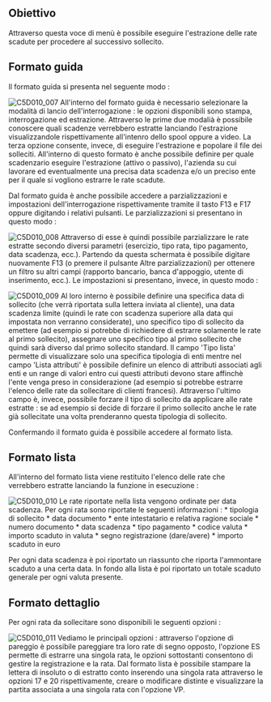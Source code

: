 ## Obiettivo
Attraverso questa voce di menù è possibile eseguire l'estrazione delle rate scadute per procedere al successivo sollecito.

## Formato guida
Il formato guida si presenta nel seguente modo : 

![C5D010_007](http://localhost:3000/immagini/MBDOC_OGG-P_C5NARRL/C5D010_007.png)
All'interno del formato guida è necessario selezionare la modalità di lancio dell'interrogazione :  le opzioni disponibili sono stampa, interrogazione ed estrazione. Attraverso le prime due modalià è possibile conoscere quali scadenze verrebbero estratte lanciando l'estrazione visualizzandole rispettivamente all'intenro dello spool oppure a video. La terza opzione consente, invece, di eseguire l'estrazione e popolare il file dei solleciti.
All'interno di questo formato è anche possibile definire per quale scadenzario eseguire l'estrazione (attivo o passivo), l'azienda su cui lavorare ed eventualmente una precisa data scadenza e/o un preciso ente per il quale si vogliono estrarre le rate scadute.

Dal formato guida è anche possibile accedere a parzializzazioni e impostazioni dell'interrogazione rispettivamente tramite il tasto F13 e F17 oppure digitando i relativi pulsanti.
Le parzializzazioni si presentano in questo modo : 

![C5D010_008](http://localhost:3000/immagini/MBDOC_OGG-P_C5NARRL/C5D010_008.png)
Attraverso di esse è quindi possibile parzializzare le rate estratte secondo diversi parametri (esercizio, tipo rata, tipo pagamento, data scadenza, ecc.). Partendo da questa schermata è possibile digitare nuovamente F13 (o premere il pulsante Altre parzializzazioni) per ottenere un filtro su altri campi (rapporto bancario, banca d'appoggio, utente di inserimento, ecc.).
Le impostazioni si presentano, invece, in questo modo : 

![C5D010_009](http://localhost:3000/immagini/MBDOC_OGG-P_C5NARRL/C5D010_009.png)
Al loro interno è possibile definire una specifica data di sollecito (che verrà riportata sulla lettera inviata al cliente), una data scadenza limite (quindi le rate con scadenza superiore alla data qui impostata non verranno considerate), uno specifico tipo di sollecito da emettere (ad esempio si potrebbe di richiedere di estrarre solamente le rate al primo sollecito), assegnare uno specifico tipo al primo sollecito che quindi sarà diverso dal primo sollecito standard. Il campo 'Tipo lista' permette di visualizzare solo una specifica tipologia di enti mentre nel campo 'Lista attributi' è possibile definire un elenco di attributi associati agli enti e un range di valori entro cui questi attributi devono stare affinchè l'ente venga preso in considerazione (ad esempio si potrebbe estrarre l'elenco delle rate da sollecitare di clienti francesi). Attraverso l'ultimo campo è, invece, possibile forzare il tipo di sollecito da applicare alle rate estratte :  se ad esempio si decide di forzare il primo sollecito anche le rate già sollecitate una volta prenderanno questa tipologia di sollecito.

Confermando il formato guida è possibile accedere al formato lista.

## Formato lista
All'interno del formato lista viene restituito l'elenco delle rate che verrebbero estratte lanciando la funzione in esecuzione : 

![C5D010_010](http://localhost:3000/immagini/MBDOC_OGG-P_C5NARRL/C5D010_010.png)
Le rate riportate nella lista vengono ordinate per data scadenza. Per ogni rata sono riportate le seguenti informazioni : 
 \* tipologia di sollecito
 \* data documento
 \* ente intestatario e relativa ragione sociale
 \* numero documento
 \* data scadenza
 \* tipo pagamento
 \* codice valuta
 \* importo scaduto in valuta
 \* segno registrazione (dare/avere)
 \* importo scaduto in euro

Per ogni data scadenza è poi riportato un riassunto che riporta l'ammontare scaduto a una certa data.
In fondo alla lista è poi riportato un totale scaduto generale per ogni valuta presente.


## Formato dettaglio
Per ogni rata da sollecitare sono disponibili le seguenti opzioni : 

![C5D010_011](http://localhost:3000/immagini/MBDOC_OGG-P_C5NARRL/C5D010_011.png)
Vediamo le principali opzioni :  attraverso l'opzione di pareggio è possibile pareggiare tra loro rate di segno opposto, l'opzione ES permette di estrarre una singola rata, le opzioni sottostanti consentono di gestire la registrazione e la rata. Dal formato lista è possibile stampare la lettera di insoluto o di estratto conto inserendo una singola rata attraverso le opzioni 17 e 20 rispettivamente, creare o modificare distinte e visualizzare la partita associata a una singola rata con l'opzione VP.
